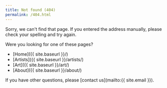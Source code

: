 ```yaml
---
title: Not found (404)
permalink: /404.html
---
```


Sorry, we can't find that page. If you entered the address manually, please check your spelling and try again.

Were you looking for one of these pages?

- [Home]({{ site.baseurl }}/)
- [Artists]({{ site.baseurl }}/artists/)
- [Art]({{ site.baseurl }}/art/)
- [About]({{ site.baseurl }}/about/)

If you have other questions, please [contact us](mailto:{{ site.email }}).
